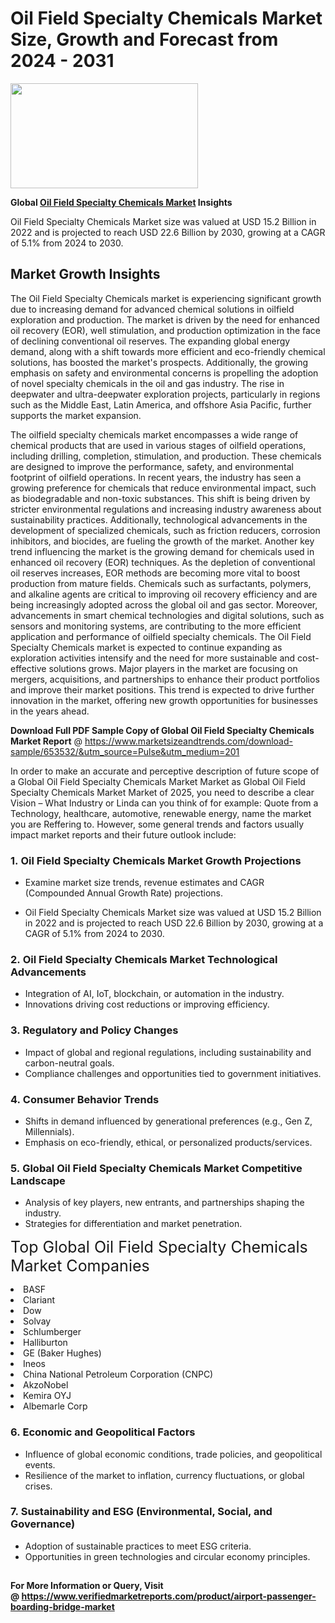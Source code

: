 <H1>Oil Field Specialty Chemicals Market Size, Growth and Forecast from 2024 - 2031</H1><img class="aligncenter size-medium wp-image-584254" src="https://thirdeyenews.in/wp-content/uploads/2024/09/Global-Market-Research-300x168.jpeg" alt="" width="300" height="168" /><p><strong>Global&nbsp;<a href="https://www.marketsizeandtrends.com/download-sample/653532/&amp;utm_source=Pulse&amp;utm_medium=201">Oil Field Specialty Chemicals Market</a> Insights</strong></p><p>Oil Field Specialty Chemicals Market size was valued at USD 15.2 Billion in 2022 and is projected to reach USD 22.6 Billion by 2030, growing at a CAGR of 5.1% from 2024 to 2030.</p><p><h2>Market Growth Insights</h2> <p>The Oil Field Specialty Chemicals market is experiencing significant growth due to increasing demand for advanced chemical solutions in oilfield exploration and production. The market is driven by the need for enhanced oil recovery (EOR), well stimulation, and production optimization in the face of declining conventional oil reserves. The expanding global energy demand, along with a shift towards more efficient and eco-friendly chemical solutions, has boosted the market's prospects. Additionally, the growing emphasis on safety and environmental concerns is propelling the adoption of novel specialty chemicals in the oil and gas industry. The rise in deepwater and ultra-deepwater exploration projects, particularly in regions such as the Middle East, Latin America, and offshore Asia Pacific, further supports the market expansion. </p> <p>The oilfield specialty chemicals market encompasses a wide range of chemical products that are used in various stages of oilfield operations, including drilling, completion, stimulation, and production. These chemicals are designed to improve the performance, safety, and environmental footprint of oilfield operations. In recent years, the industry has seen a growing preference for chemicals that reduce environmental impact, such as biodegradable and non-toxic substances. This shift is being driven by stricter environmental regulations and increasing industry awareness about sustainability practices. Additionally, technological advancements in the development of specialized chemicals, such as friction reducers, corrosion inhibitors, and biocides, are fueling the growth of the market. Another key trend influencing the market is the growing demand for chemicals used in enhanced oil recovery (EOR) techniques. As the depletion of conventional oil reserves increases, EOR methods are becoming more vital to boost production from mature fields. Chemicals such as surfactants, polymers, and alkaline agents are critical to improving oil recovery efficiency and are being increasingly adopted across the global oil and gas sector. Moreover, advancements in smart chemical technologies and digital solutions, such as sensors and monitoring systems, are contributing to the more efficient application and performance of oilfield specialty chemicals. The Oil Field Specialty Chemicals market is expected to continue expanding as exploration activities intensify and the need for more sustainable and cost-effective solutions grows. Major players in the market are focusing on mergers, acquisitions, and partnerships to enhance their product portfolios and improve their market positions. This trend is expected to drive further innovation in the market, offering new growth opportunities for businesses in the years ahead. </p><p><span class=""><strong>Download Full PDF Sample Copy of Global Oil Field Specialty Chemicals Market Report</strong> @ <a href="https://www.marketsizeandtrends.com/download-sample/653532/&amp;utm_source=Pulse&amp;utm_medium=201" target="_blank">https://www.marketsizeandtrends.com/download-sample/653532/&amp;utm_source=Pulse&amp;utm_medium=201</a></span></p><p>In order to make an accurate and perceptive description of future scope of a Global&nbsp;Oil Field Specialty Chemicals Market Market as Global&nbsp;Oil Field Specialty Chemicals Market Market of 2025, you need to describe a clear Vision &ndash; What Industry or Linda can you think of for example: Quote from a Technology, healthcare, automotive, renewable energy, name the market you are Reffering to. However, some general trends and factors usually impact market reports and their future outlook include:</p><h3>1.&nbsp;<strong>Oil Field Specialty Chemicals Market Growth Projections</strong></h3><ul><li>Examine market size trends, revenue estimates and CAGR (Compounded Annual Growth Rate) projections.</li><li><p>Oil Field Specialty Chemicals Market size was valued at USD 15.2 Billion in 2022 and is projected to reach USD 22.6 Billion by 2030, growing at a CAGR of 5.1% from 2024 to 2030.</p></li></ul><h3>2.&nbsp;<strong>Oil Field Specialty Chemicals Market Technological Advancements</strong></h3><ul><li>Integration of AI, IoT, blockchain, or automation in the industry.</li><li>Innovations driving cost reductions or improving efficiency.</li></ul><h3>3.&nbsp;<strong>Regulatory and Policy Changes</strong></h3><ul><li>Impact of global and regional regulations, including sustainability and carbon-neutral goals.</li><li>Compliance challenges and opportunities tied to government initiatives.</li></ul><h3>4.&nbsp;<strong>Consumer Behavior Trends</strong></h3><ul><li>Shifts in demand influenced by generational preferences (e.g., Gen Z, Millennials).</li><li>Emphasis on eco-friendly, ethical, or personalized products/services.</li></ul><h3>5.&nbsp;<strong>Global Oil Field Specialty Chemicals Market Competitive Landscape</strong></h3><ul><li>Analysis of key players, new entrants, and partnerships shaping the industry.</li><li>Strategies for differentiation and market penetration.</li></ul><p data-pm-slice="1 1 []"><span style="color: inherit; font-family: inherit; font-size: 25px;">Top Global Oil Field Specialty Chemicals Market Companies</span></p><div class="" data-test-id=""><p><li>BASF</li><li> Clariant</li><li> Dow</li><li> Solvay</li><li> Schlumberger</li><li> Halliburton</li><li> GE (Baker Hughes)</li><li> Ineos</li><li> China National Petroleum Corporation (CNPC)</li><li> AkzoNobel</li><li> Kemira OYJ</li><li> Albemarle Corp</li></p></div><h3>6.&nbsp;<strong>Economic and Geopolitical Factors</strong></h3><ul><li>Influence of global economic conditions, trade policies, and geopolitical events.</li><li>Resilience of the market to inflation, currency fluctuations, or global crises.</li></ul><h3>7.&nbsp;<strong>Sustainability and ESG (Environmental, Social, and Governance)</strong></h3><ul><li>Adoption of sustainable practices to meet ESG criteria.</li><li>Opportunities in green technologies and circular economy principles.</li></ul><h2><strong style="font-size: 14px;">For More Information or Query, Visit @&nbsp;</strong><a style="background-color: #ffffff; font-size: 14px;" href="https://www.marketsizeandtrends.com/report/oil-field-specialty-chemicals-market/" target="_blank">https://www.verifiedmarketreports.com/product/airport-passenger-boarding-bridge-market</a></h2>
